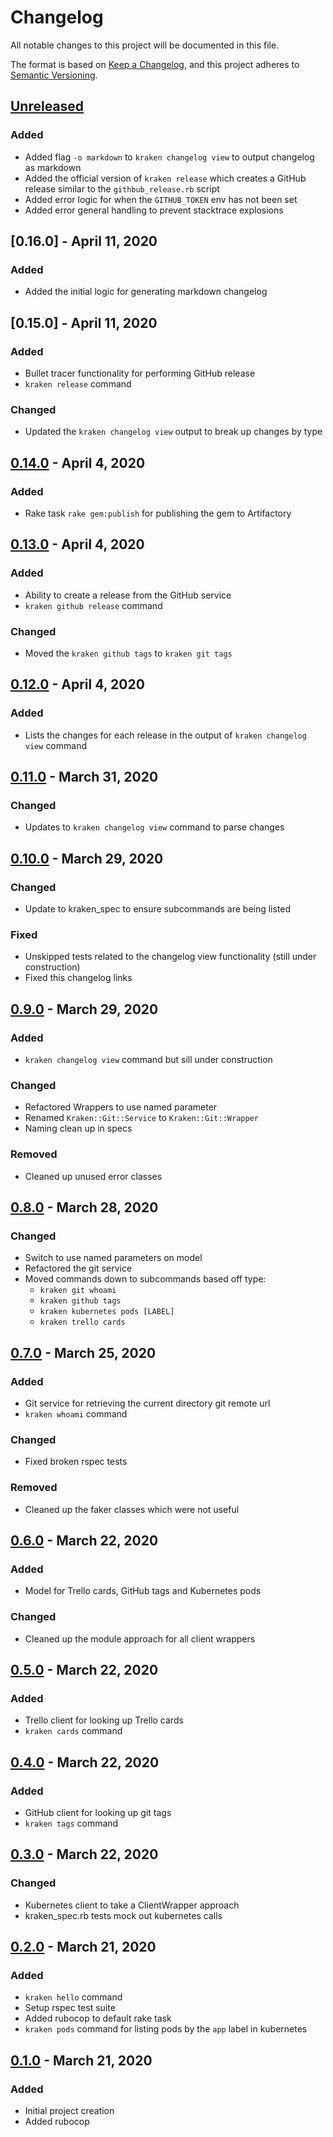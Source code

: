 # Changelog
All notable changes to this project will be documented in this file.

The format is based on [Keep a Changelog](https://keepachangelog.com/en/1.0.0/),
and this project adheres to [Semantic Versioning](https://semver.org/spec/v2.0.0.html).

## [Unreleased]

### Added
- Added flag `-o markdown` to `kraken changelog view` to output changelog as markdown
- Added the official version of `kraken release` which creates a GitHub release similar to the `githbub_release.rb` script
- Added error logic for when the `GITHUB_TOKEN` env has not been set
- Added error general handling to prevent stacktrace explosions
 
## [0.16.0] - April 11, 2020

### Added
- Added the initial logic for generating markdown changelog

## [0.15.0] - April 11, 2020

### Added
- Bullet tracer functionality for performing GitHub release
- `kraken release` command

### Changed
- Updated the `kraken changelog view` output to break up changes by type

## [0.14.0] - April 4, 2020

### Added
- Rake task `rake gem:publish` for publishing the gem to Artifactory

## [0.13.0] - April 4, 2020

### Added
- Ability to create a release from the GitHub service
- `kraken github release` command

### Changed
- Moved the `kraken github tags` to `kraken git tags`

## [0.12.0] - April 4, 2020

### Added
- Lists the changes for each release in the output of `kraken changelog view` command

## [0.11.0] - March 31, 2020

### Changed
- Updates to `kraken changelog view` command to parse changes

## [0.10.0] - March 29, 2020

### Changed
- Update to kraken_spec to ensure subcommands are being listed

### Fixed
- Unskipped tests related to the changelog view functionality (still under construction)
- Fixed this changelog links

## [0.9.0] - March 29, 2020

### Added
- `kraken changelog view` command but sill under construction

### Changed
- Refactored Wrappers to use named parameter
- Renamed `Kraken::Git::Service` to `Kraken::Git::Wrapper`
- Naming clean up in specs
 
### Removed
- Cleaned up unused error classes

## [0.8.0] - March 28, 2020

### Changed
- Switch to use named parameters on model
- Refactored the git service
- Moved commands down to subcommands based off type:
  - `kraken git whoami`
  - `kraken github tags`
  - `kraken kubernetes pods [LABEL]`
  - `kraken trello cards`

## [0.7.0] - March 25, 2020

### Added
- Git service for retrieving the current directory git remote url
- `kraken whoami` command

### Changed
- Fixed broken rspec tests

### Removed
- Cleaned up the faker classes which were not useful

## [0.6.0] - March 22, 2020

### Added
- Model for Trello cards, GitHub tags and Kubernetes pods

### Changed
- Cleaned up the module approach for all client wrappers

## [0.5.0] - March 22, 2020

### Added
- Trello client for looking up Trello cards
- `kraken cards` command

## [0.4.0] - March 22, 2020

### Added
- GitHub client for looking up git tags
- `kraken tags` command

## [0.3.0] - March 22, 2020

### Changed
- Kubernetes client to take a ClientWrapper approach
- kraken_spec.rb tests mock out kubernetes calls

## [0.2.0] - March 21, 2020

### Added
- `kraken hello` command
- Setup rspec test suite
- Added rubocop to default rake task
- `kraken pods` command for listing pods by the `app` label in kubernetes

## [0.1.0] - March 21, 2020

### Added
- Initial project creation
- Added rubocop

[Unreleased]: https://github.com/lighthauz/kraken/compare/v0.14.0...HEAD
[0.14.0]: https://github.com/lighthauz/kraken/compare/v0.13.0...v0.14.0
[0.13.0]: https://github.com/lighthauz/kraken/compare/v0.12.0...v0.13.0
[0.12.0]: https://github.com/lighthauz/kraken/compare/v0.11.0...v0.12.0
[0.11.0]: https://github.com/lighthauz/kraken/compare/v0.10.0...v0.11.0
[0.10.0]: https://github.com/lighthauz/kraken/compare/v0.9.0...v0.10.0
[0.9.0]: https://github.com/lighthauz/kraken/compare/v0.8.0...v0.9.0
[0.8.0]: https://github.com/lighthauz/kraken/compare/v0.7.0...v0.8.0
[0.7.0]: https://github.com/lighthauz/kraken/compare/v0.6.0...v0.7.0
[0.6.0]: https://github.com/lighthauz/kraken/compare/v0.5.0...v0.6.0
[0.5.0]: https://github.com/lighthauz/kraken/compare/v0.4.0...v0.5.0
[0.4.0]: https://github.com/lighthauz/kraken/compare/v0.3.0...v0.4.0
[0.3.0]: https://github.com/lighthauz/kraken/compare/v0.2.0...v0.3.0
[0.2.0]: https://github.com/lighthauz/kraken/compare/v0.1.0...v0.2.0
[0.1.0]: https://github.com/lighthauz/kraken/releases/tag/v0.1.0